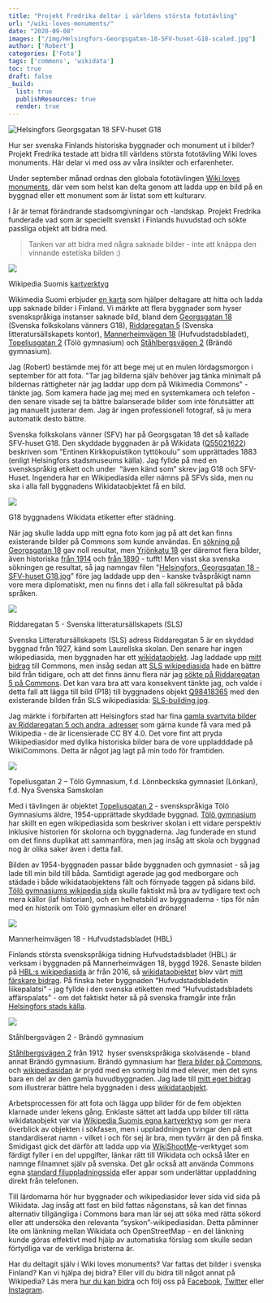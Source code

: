 ```yaml
---
title: "Projekt Fredrika deltar i världens största fototävling"
url: "/wiki-loves-monuments/"
date: "2020-09-08"
images: ["/img/Helsingfors-Georgsgatan-18-SFV-huset-G18-scaled.jpg"]
author: ['Robert']
categories: ['Foto']
tags: ['commons', 'wikidata']
toc: true
draft: false
_build:
  list: true
  publishResources: true
  render: true
---
```


![Helsingfors Georgsgatan 18 SFV-huset G18](/img/Helsingfors-Georgsgatan-18-SFV-huset-G18-scaled.jpg)


Hur ser svenska Finlands historiska byggnader och monument ut i bilder? Projekt Fredrika testade att bidra till världens största fototävling Wiki loves monuments. Här delar vi med oss av våra insikter och erfarenheter.

Under september månad ordnas den globala fototävlingen [Wiki loves monuments](https://www.wikilovesmonuments.org/), där vem som helst kan delta genom att ladda upp en bild på en byggnad eller ett monument som är listat som ett kulturarv.

I år är temat förändrande stadsomgivningar och -landskap. Projekt Fredrika funderade vad som är speciellt svenskt i Finlands huvudstad och sökte passliga objekt att bidra med. 

> Tanken var att bidra med några saknade bilder - inte att knäppa den vinnande estetiska bilden :)

![](https://lh6.googleusercontent.com/WC8lNhSAg1vrQJ23mCsqF0rB0NKsQ0PPIk64RGhttS7o5H8jgPyzY92z20tEwTs8g5ezG87BnwizrfpJxI9cU5L1cvU8yeY05BsP1gO7PvqXHTkGGEKmL91m3CDiYN8ZooXtSQ5B)

Wikipedia Suomis [kartverktyg](http://wlm.wikimedia.fi/kuvattavat-kohteet/)

Wikimedia Suomi erbjuder [en karta](http://wlm.wikimedia.fi/kuvattavat-kohteet/) som hjälper deltagare att hitta och ladda upp saknade bilder i Finland. Vi märkte att flera byggnader som hyser svenskspråkiga instanser saknade bild, bland dem [Georgsgatan 18](https://www.wikidata.org/wiki/Q55021622) (Svenska folkskolans vänners G18), [Riddaregatan 5](https://www.wikidata.org/wiki/Q98418365) (Svenska litteratursällskapets kontor), [Mannerheimvägen 18](https://www.wikidata.org/wiki/Q98412735) (Hufvudstadsbladet), [Topeliusgatan 2](https://www.wikidata.org/wiki/Q98433056) (Tölö gymnasium) och [Ståhlbergsvägen 2](https://www.wikidata.org/wiki/Q98432833) (Brändö gymnasium).

Jag (Robert) bestämde mej för att bege mej ut en mulen lördagsmorgon i september för att fota. "Tar jag bilderna själv behöver jag tänka minimalt på bildernas rättigheter när jag laddar upp dom på Wikimedia Commons" - tänkte jag. Som kamera hade jag mej med en systemkamera och telefon - den senare visade sej ta bättre balanserade bilder som inte förutsätter att jag manuellt justerar dem. Jag är ingen professionell fotograf, så ju mera automatik desto bättre. 

Svenska folkskolans vänner (SFV) har på Georgsgatan 18 det så kallade SFV-huset G18. Den skyddade byggnaden är på Wikidata ([Q55021622](https://www.wikidata.org/wiki/Q55021622)) beskriven som “Entinen Kirkkopuistikon tyttökoulu” som upprättades 1883 (enligt Helsingfors stadsmuseums källa). Jag fyllde på med en svenskspråkig etikett och under  “även känd som” skrev jag G18 och SFV-Huset. Ingendera har en Wikipediasida eller nämns på SFVs sida, men nu ska i alla fall byggnadens Wikidataobjektet få en bild. 

![](https://lh5.googleusercontent.com/6piafxn0BGgGcJ-J2K6Zj4fs8RVcOcFVwSOGLORKEO0O2xTi8lEaUahtKFJi4_giJGeyXL2i2FZGEo9NWIieUzFMDVo4Nlux9a9dBfWZ9XabddTRLIqviiU_6bJb7PyjngUmONnp)

G18 byggnadens Wikidata etiketter efter städning.

När jag skulle ladda upp mitt egna foto kom jag på att det kan finns existerande bilder på Commons som kunde användas. En [sökning på Georgsgatan 18](https://commons.wikimedia.org/w/index.php?search=georgsgatan+18&title=Special%3ASearch&go=Go&ns0=1&ns6=1&ns12=1&ns14=1&ns100=1&ns106=1) gav noll resultat, men [Yrjönkatu 18](https://commons.wikimedia.org/w/index.php?search=yrj%C3%B6nkatu+18&title=Special%3ASearch&go=Go&ns0=1&ns6=1&ns12=1&ns14=1&ns100=1&ns106=1) ger däremot flera bilder, även historiska [från 1914](https://commons.wikimedia.org/wiki/File:Helsinki_1914,_Yrj%C3%B6nkatu_18_-_N26393_(hkm.HKMS000005-km003tjj).jpg) och [från 1890](https://commons.wikimedia.org/wiki/File:Yrj%C3%B6nkatu_18_-_Helsinki_1890_-_G31554_-_hkm.HKMS000005-km002z1w.jpg) - tufft! Men visst ska svenska sökningen ge resultat, så jag namngav filen "[Helsingfors, Georgsgatan 18 - SFV-huset G18.jpg](https://commons.wikimedia.org/wiki/File:Helsingfors,_Georgsgatan_18_-_SFV-huset_G18.jpg)" före jag laddade upp den - kanske tvåspråkigt namn vore mera diplomatiskt, men nu finns det i alla fall sökresultat på båda språken.

![](https://lh4.googleusercontent.com/O1rAGVN8H4h8E1nZHseTrurOqyMNptUXGnIe3eniKh7Cjgd5Htd8nUT9x_VNK2aIvZGfP7xBPc_LR9Ey2WV01gmcW10wGHC5iu3W4_yPFRD4oeL2qtxFb1cH5AtoFkgIYoL5uG5e)

Riddaregatan 5 - Svenska litteratursällskapets (SLS)

Svenska Litteratursällskapets (SLS) adress Riddaregatan 5 är en skyddad byggnad från 1927, känd som Laurellska skolan. Den senare har ingen wikipediasida, men byggnaden har ett [wikidataobjekt](https://maps.wikilovesmonuments.org/object/98418365). Jag laddade upp [mitt bidrag](https://commons.wikimedia.org/wiki/File:Helsinki_-_Laurellska_skolan_-_20200905103312.jpg) till Commons, men insåg sedan att [SLS wikipediasida](https://sv.wikipedia.org/wiki/Svenska_litteraturs%C3%A4llskapet_i_Finland) hade en bättre bild från tidigare, och att det finns ännu flera när jag [sökte på Riddaregatan 5 på Commons](https://commons.wikimedia.org/w/index.php?search=riddaregatan+5&title=Special:Search&go=Go&ns0=1&ns6=1&ns12=1&ns14=1&ns100=1&ns106=1). Det kan vara bra att vara konsekvent tänkte jag, och valde i detta fall att lägga till bild (P18) till byggnadens objekt [Q98418365](https://maps.wikilovesmonuments.org/object/98418365) med den existerande bilden från SLS wikipediasida: [SLS-building.jpg](https://commons.wikimedia.org/wiki/File:SLS-building.jpg).  

Jag märkte i förbifarten att Helsingfors stad har fina [gamla svartvita bilder av Riddaregatan 5 och andra  adresser](https://hkm.finna.fi/Record/hkm.HKMS000005:000007u8) som gärna kunde få vara med på Wikipedia - de är licensierade CC BY 4.0. Det vore fint att pryda Wikipediasidor med dylika historiska bilder bara de vore uppladddade på WikiCommons. Detta är något jag lagt på min todo för framtiden.

![](https://lh5.googleusercontent.com/KCM_XNOSxZMarcTanUVTwa0mejJjCfG8_PxD1xyWO8KjAqwBlj0X8iXdX6tGLjQp9mA3OpAVMN9X8ZDNYqNO23ZkmD4Yxq2bxWA01LKBV2QZbqRCPKH21DflDh8ab9Cnc19lEF-I)

Topeliusgatan 2 – Tölö Gymnasium, f.d. Lönnbeckska gymnasiet (Lönkan), f.d. Nya Svenska Samskolan

Med i tävlingen är objektet [Topeliusgatan 2](https://www.wikidata.org/wiki/Q98433056) - svenskspråkiga Tölö Gymnasiums äldre, 1954-upprättade skyddade byggnad. [Tölö gymnasium](https://sv.wikipedia.org/wiki/T%C3%B6l%C3%B6_gymnasium) har skillt en egen wikipediasida som beskriver skolan i ett vidare perspektiv inklusive historien för skolorna och byggnaderna. Jag funderade en stund om det finns duplikat att sammanföra, men jag insåg att skola och byggnad nog är olika saker även i detta fall.

Bilden av 1954-byggnaden passar både byggnaden och gymnasiet - så jag lade till min bild till båda. Samtidigt agerade jag god medborgare och städade i både wikidataobjektens fält och förnyade taggen på sidans bild. [Tölö gymnasiums wikipedia sida](https://sv.wikipedia.org/wiki/T%C3%B6l%C3%B6_gymnasium) skulle faktiskt må bra av tydligare text och mera källor (iaf historian), och en helhetsbild av byggnaderna - tips för nån med en historik om Tölö gymnasium eller en drönare! 

![](https://lh4.googleusercontent.com/LG3gKkx9KKYj_9NDPp9i-jTh0ao79VV8u1rPXsaxs496PQ1KGgemBC6Mmp_1zbUSsPKPIighIn1Kb3xmOkZ1bHpfyZ8OqaHRo21EJoL4tCqO07KiW0DFoRYSrjiPI9g9QYPc34eF)

Mannerheimvägen 18 - Hufvudstadsbladet (HBL)

Finlands största svenskspråkiga tidning Hufvudstadsbladet (HBL) är verksam i byggnaden på Mannerheimvägen 18, byggd 1926. Senaste bilden på [HBL:s wikipediasida](https://sv.wikipedia.org/wiki/Hufvudstadsbladet) är från 2016, så [wikidataobjektet](https://www.wikidata.org/wiki/Q98412735) blev värt [mitt färskare bidrag](https://commons.wikimedia.org/wiki/File:Helsingfors_Mannerheimv%C3%A4gen_18_Hufvudstadsbladet_2020.jpg). På finska heter byggnaden “Hufvudstadsbladetin liikepalatsi” - jag fyllde i den svenska etiketten med “Hufvudstadsbladets affärspalats” - om det faktiskt heter så på svenska framgår inte från [Helsingfors stads källa](https://hkm.finna.fi/Record/hkm.HKMS000005:km003yxa?lng=sv). 

![](https://lh6.googleusercontent.com/0Un05oBUYYOkAhsAr5_EFAjQM0comsgmzNjTOVUYYimFLmDeGbI1vhdWB6gGzy74dqlpWxWII0ld6OisFSVlpKHshvQMmJlljAW-DfceokwSC-xsgObwCaP141K8OgPW9qS2pZYw)

Ståhlbergsvägen 2 - Brändö gymnasium

[Ståhlbergsvägen 2](https://www.wikidata.org/wiki/Q98432833) från 1912  hyser svenskspråkiga skolväsende - bland annat Brändö gymnasium. Brändö gymnasium har [flera bilder på Commons](https://commons.wikimedia.org/w/index.php?search=br%C3%A4nd%C3%B6+gymnasium&title=Special%3ASearch&go=Go&ns0=1&ns6=1&ns12=1&ns14=1&ns100=1&ns106=1), och [wikipediasidan](https://sv.wikipedia.org/wiki/Br%C3%A4nd%C3%B6_gymnasium) är prydd med en somrig bild med elever, men det syns bara en del av den gamla huvudbyggnaden. Jag lade till [mitt eget bidrag](https://commons.wikimedia.org/wiki/File:Helsingfors_St%C3%A5hlbergsv%C3%A4gen_2_Br%C3%A4nd%C3%B6_gymnasium_2020.jpg) som illustrerar bättre hela byggnaden i dess [wikidataobjekt](https://www.wikidata.org/wiki/Q98432833).

Arbetsprocessen för att fota och lägga upp bilder för de fem objekten klarnade under lekens gång. Enklaste sättet att ladda upp bilder till rätta wikidataobjekt var via [Wikipedia Suomis egna kartverktyg](http://wlm.wikimedia.fi/kuvattavat-kohteet/) som ger mera överblick av objekten i sökfasen, men i uppladdningen tvingar den på ett standardiserat namn - vilket i och för sej är bra, men tyvärr är den på finska. Smidigast gick det därför att ladda upp via [WikiShootMe](https://wikishootme.toolforge.org/)\-verktyget som färdigt fyller i en del uppgifter, länkar rätt till Wikidata och också låter en namnge filnamnet själv på svenska. Det går också att använda Commons egna [standard filuppladningssida](https://commons.wikimedia.org/wiki/Special:UploadWizard) eller appar som underlättar uppladdning direkt från telefonen.

Till lärdomarna hör hur byggnader och wikipediasidor lever sida vid sida på Wikidata. Jag insåg att fast en bild fattas någonstans, så kan det finnas alternativ tillgängliga i Commons bara man lär sej att söka med rätta sökord eller att undersöka den relevanta “syskon”-wikipediasidan. Detta påminner lite om länkning mellan Wikidata och OpenStreetMap - en del länkning kunde göras effektivt med hjälp av automatiska förslag som skulle sedan förtydliga var de verkliga bristerna är. 

Har du deltagit själv i Wiki loves monuments? Var fattas det bilder i svenska Finland? Kan vi hjälpa dej bidra? Eller vill du bidra till något annat på Wikipedia? Läs mera [hur du kan bidra](https://projektfredrika.fi/bidra/) och följ oss på [Facebook](https://www.facebook.com/projektfredrika/), [Twitter](https://twitter.com/projektfredrika) eller [Instagram](https://instagram.com/projektfredrika).